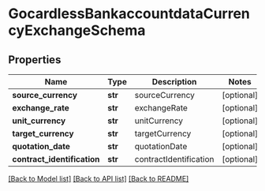 # GocardlessBankaccountdataCurrencyExchangeSchema

## Properties
Name | Type | Description | Notes
------------ | ------------- | ------------- | -------------
**source_currency** | **str** | sourceCurrency | [optional] 
**exchange_rate** | **str** | exchangeRate | [optional] 
**unit_currency** | **str** | unitCurrency | [optional] 
**target_currency** | **str** | targetCurrency | [optional] 
**quotation_date** | **str** | quotationDate | [optional] 
**contract_identification** | **str** | contractIdentification | [optional] 

[[Back to Model list]](../README.md#documentation-for-models) [[Back to API list]](../README.md#documentation-for-api-endpoints) [[Back to README]](../README.md)

